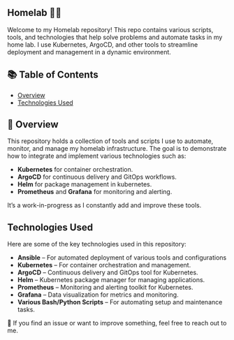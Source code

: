 ## Homelab :technologist:

Welcome to my Homelab repository! This repo contains various scripts, tools, and technologies that help solve problems and automate tasks in my home lab. I use Kubernetes, ArgoCD, and other tools to streamline deployment and management in a dynamic environment.

## :books: Table of Contents

- [Overview](#overview)
- [Technologies Used](#technologies-used)

## :page_with_curl: Overview

This repository holds a collection of tools and scripts I use to automate, monitor, and manage my homelab infrastructure. The goal is to demonstrate how to integrate and implement various technologies such as:

- **Kubernetes** for container orchestration.
- **ArgoCD** for continuous delivery and GitOps workflows.
- **Helm** for package management in kubernetes.
- **Prometheus** and **Grafana** for monitoring and alerting.

It’s a work-in-progress as I constantly add and improve these tools.

## Technologies Used

Here are some of the key technologies used in this repository:

- **Ansible** – For automated deployment of various tools and configurations
- **Kubernetes** – For container orchestration and management.
- **ArgoCD** – Continuous delivery and GitOps tool for Kubernetes.
- **Helm** – Kubernetes package manager for managing applications.
- **Prometheus** – Monitoring and alerting toolkit for Kubernetes.
- **Grafana** – Data visualization for metrics and monitoring.
- **Various Bash/Python Scripts** – For automating setup and maintenance tasks.


:flashlight: If you find an issue or want to improve something, feel free to reach out to me.